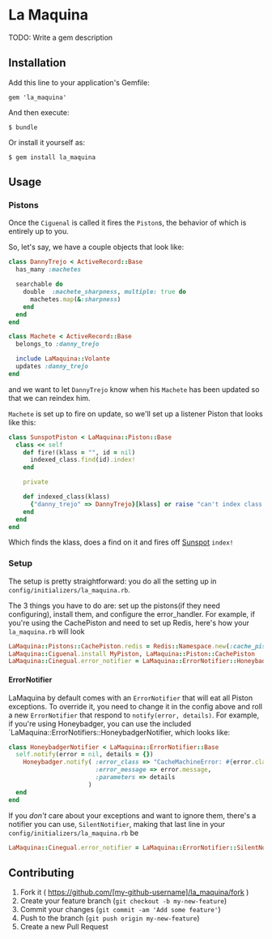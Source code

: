 # La Maquina

TODO: Write a gem description

## Installation

Add this line to your application's Gemfile:

    gem 'la_maquina'

And then execute:

    $ bundle

Or install it yourself as:

    $ gem install la_maquina

## Usage



### Pistons

Once the `Ciguenal` is called it fires the `Piston`s, the behavior of which is entirely up to you. 

So, let's say, we have a couple objects that look like:

```ruby
class DannyTrejo < ActiveRecord::Base
  has_many :machetes

  searchable do 
    double  :machete_sharpness, multiple: true do
      machetes.map(&:sharpness)
    end
  end
end
```
```ruby
class Machete < ActiveRecord::Base
  belongs_to :danny_trejo

  include LaMaquina::Volante
  updates :danny_trejo
end
```
and we want to let `DannyTrejo` know when his `Machete` has been updated so that we can reindex him.

`Machete` is set up to fire on update, so we'll set up a listener Piston that looks like this:

```ruby
class SunspotPiston < LaMaquina::Piston::Base
  class << self
    def fire!(klass = "", id = nil)
      indexed_class.find(id).index!
    end

    private

    def indexed_class(klass)
      {"danny_trejo" => DannyTrejo}[klass] or raise "can't index class #{klass}!"
    end
  end
end

```
Which finds the klass, does a find on it and fires off [Sunspot](https://github.com/sunspot/sunspot#reindexing-objects) `index!` 

### Setup

The setup is pretty straightforward: you do all the setting up in `config/initializers/la_maquina.rb`. 

The 3 things you have to do are: set up the pistons(if they need configuring), install them, and configure the error_handler.
For example, if you're using the CachePiston and need to set up Redis, here's how your `la_maquina.rb` will look

```ruby
LaMaquina::Pistons::CachePiston.redis = Redis::Namespace.new(:cache_piston, redis: MyRedisInstance)
LaMaquina::Ciguenal.install MyPiston, LaMaquina::Piston::CachePiston
LaMaquina::Cinegual.error_notifier = LaMaquina::ErrorNotifier::HoneybadgerNotifier
```
#### ErrorNotifier
LaMaquina by default comes with an `ErrorNotifier` that will eat all Piston exceptions. To override it, you need to change it in the config above and roll a new `ErrorNotifier` that respond to `notify(error, details)`. For example, if you're using Honeybadger, you can use the included `LaMaquina::ErrorNotifiers::HoneybadgerNotifier, which looks like:
```ruby
class HoneybadgerNotifier < LaMaquina::ErrorNotifier::Base
  self.notify(error = nil, details = {})
    Honeybadger.notify( :error_class => "CacheMachineError: #{error.class.name}",
                        :error_message => error.message,
                        :parameters => details
                      )
  end
end
```
If you *don't* care about your exceptions and want to ignore them, there's a notifier you can use, `SilentNotifier`, making that last line in your `config/initializers/la_maquina.rb` be
```ruby
LaMaquina::Cinegual.error_notifier = LaMaquina::ErrorNotifier::SilentNotifier
```

## Contributing

1. Fork it ( https://github.com/[my-github-username]/la_maquina/fork )
2. Create your feature branch (`git checkout -b my-new-feature`)
3. Commit your changes (`git commit -am 'Add some feature'`)
4. Push to the branch (`git push origin my-new-feature`)
5. Create a new Pull Request
